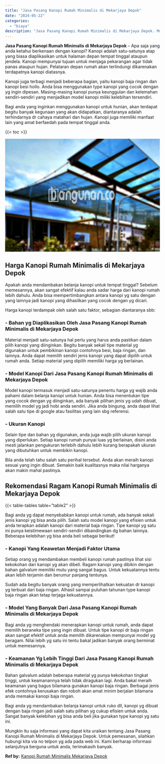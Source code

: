 ```yaml
---
title: "Jasa Pasang Kanopi Rumah Minimalis di Mekarjaya Depok"
date: "2024-05-22"
categories: 
  - "biaya"
description: "Jasa Pasang Kanopi Rumah Minimalis di Mekarjaya Depok. Mungkin itu saja informasi yang dapat kita uraikan tentang Jasa Pasang Kanopi Rumah Minimalis di Mekar..."
---
```


**Jasa Pasang Kanopi Rumah Minimalis di Mekarjaya Depok** – Apa saja yang anda ketahui berkenaan dengan kanopi? Kanopi adalah satu-satunya atap yang biasa diaplikasikan untuk halaman depan tempat tinggal ataupun jendela. Kanopi mempunyai tujuan untuk menjaga pekarangan agar tidak panas ataupun hujan. Pelataran depan rumah akan terlindungi dikarenakan terdapatnya kanopi diatasnya.

Kanopi juga terbagi menjadi beberapa bagian, yaitu kanopi baja ringan dan kanopi besi hollo. Anda bisa menggunakan type kanopi yang cocok dengan yg ingin dipesan. Masing-masing kanopi punya keunggulan dan kelemahan sendiri-sendiri yang menjadikan model kanopi miliki kelebihan tersendiri.

Bagi anda yang inginkan menggunakan kanopi untuk hunian, akan terdapat begitu banyak kegunaan yang akan didapatkan, diantaranya adalah terhindarnya dr cahaya matahari dan hujan. Kanopi juga memiliki manfaat lain yang amat berfaedah pada tempat tinggal anda.

{{< toc >}}

![Jasa Pasang Kanopi Rumah Minimalis di Mekarjaya Depok](/images/harga-kanopi-minimalis-23.png)

## Harga Kanopi Rumah Minimalis di Mekarjaya Depok

Apakah anda mendambakan belanja kanopi untuk tempat tinggal? Sebelum memesannya, akan sangat efektif kalau anda sadar harga dari kanopi rumah lebih dahulu. Anda bisa mempertimbangkan antara kanopi yg satu dengan yang lainnya jadi kanopi yang dihasilkan yang cocok dengan yg dicari.

Harga kanopi terdampak oleh salah satu faktor, sebagian diantaranya sbb:

### \- Bahan yg Diaplikasikan Oleh Jasa Pasang Kanopi Rumah Minimalis di Mekarjaya Depok

Material menjadi satu-satunya hal perlu yang harus anda pastikan dalam pilih kanopi yang diinginkan. Begitu banyak sekali tipe material yg digunakan untuk pembikinan kanopi contohnya besi, baja ringan, dan lainnya. Anda dapat memilih sendiri jenis kanopi yang dapat dipilih untuk rumah anda. Setiap material yang dipilih memiliki harga yg berlainan.

### \- Model Kanopi Dari Jasa Pasang Kanopi Rumah Minimalis di Mekarjaya Depok

Model kanopi termasuk menjadi satu-satunya penentu harga yg wajib anda pahami dalam belanja kanopi untuk hunian. Anda bisa menentukan tipe yang cocok dengan yg diinginkan, ada banyak pilihan jenis yg udah dibuat, memilih model yg jadi hobi anda sendiri. Jika anda bingung, anda dapat lihat salah satu tipe di google atau fasilitas yang lain sbg referensi.

### \- Ukuran Kanopi

Selain tipe dan bahan yg digunakan, anda juga wajib pilih ukuran kanopi yang diperlukan. Setiap kanopi rumah punyai luas yg berlainan, disini anda mesti jalankan pengukuran terlebih dahulu lebih kurang berapakah ukuran yang dibutuhkan untuk membikin kanopi.

Bila anda telah tahu salah satu perihal tersebut. Anda akan meraih kanopi sesuai yang ingin dibuat. Semakin baik kualitasnya maka nilai harganya akan makin mahal pastinya.

## Rekomendasi Ragam Kanopi Rumah Minimalis di Mekarjaya Depok

{{< table-tables table="table2" >}}

Bagi anda yg dapat menyebabkan kanopi untuk rumah, ada banyak sekali jenis kanopi yg bisa anda pilih. Salah satu model kanopi yang efisien untuk anda terapkan adalah kanopi dari material baja ringan. Tipe kanopi yg satu ini punya keistimewaan sendiri-sendiri dibandingkan dg bahan lainnya. Beberapa kelebihan yg bisa anda beli sebagai berikut!

### \- Kanopi Yang Keawetan Menjadi Faktor Utama

Setiap orang yg mendambakan membeli kanopi rumah pastinya lihat sisi kekokohan dari kanopi yg akan dibeli. Ragam kanopi yang dibikin dengan bahan galvalum memiliki mutu yang sangat bagus. Untuk kekuatannya tentu akan lebih terjamin dan berumur panjang tentunya.

Sudah ada begitu banyak orang yang memperlihatkan kekuatan dr kanopi yg terbuat dari baja ringan. Alhasil sampai puluhan tahunan type kanopi baja ringan akan tetap terjaga kekuatannya.

### \- Model Yang Banyak Dari Jasa Pasang Kanopi Rumah Minimalis di Mekarjaya Depok

Bagi anda yg menghendaki menerapkan kanopi untuk rumah, anda dapat memilih beraneka tipe yang ingin dibuat. Untuk tipe kanopi dr baja ringan akan sangat efektif untuk anda memilih dikarenakan mempunyai model yg beragam. Nilai lebih yg satu ini tentu bakal jadikan banyak orang berminat untuk memesannya.

### \- Keamanan Yg Lebih Tinggi Dari Jasa Pasang Kanopi Rumah Minimalis di Mekarjaya Depok

Bahan galvalum adalah beberapa material yg punya kekokohan tingkat tinggi, untuk keamanannya telah tidak diragukan lagi. Anda bakal meraih keamanan yang bagus bilamana gunakan kanopi baja ringan. Berbagai jenis efek contohnya kerusakan dan roboh akan amat minim berjalan bilamana anda memakai kanopi baja ringan.

Bagi anda yg mendambakan belanja kanopi untuk ruko dll, kanopi yg dibuat dengan baja ringan jadi salah satu pilihan yg cukup efisien untuk anda. Sangat banyak kelebihan yg bisa anda beli jika gunakan type kanopi yg satu ini.

Mungkin itu saja informasi yang dapat kita uraikan tentang Jasa Pasang Kanopi Rumah Minimalis di Mekarjaya Depok. Untuk pemesanan, silahkan hubungi kita via no telpon yg ada pada web ini. Kami berharap informasi selanjutnya berguna untuk anda, terimakasih banyak.

**Ref by:**  [Kanopi Rumah Minimalis Mekarjaya Depok](https://id.wikipedia.org/wiki/Kanopi)
